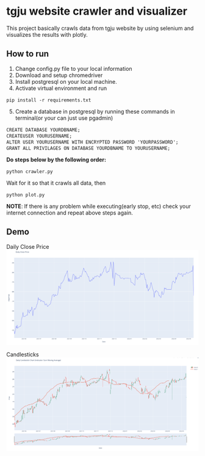 # tgju website crawler and visualizer
This project basically crawls data from tgju website by using selenium and visualizes the results with plotly.

## How to run
1. Change config.py file to your local information
2. Download and setup chromedriver
3. Install postgresql on your local machine.
4. Activate virtual environment and run
```
pip install -r requirements.txt
```
5. Create a database in postgresql by running these commands in terminal(or your can just use pgadmin)
```
CREATE DATABASE YOURDBNAME;
CREATEUSER YOURUSERNAME;
ALTER USER YOURUSERNAME WITH ENCRYPTED PASSWORD 'YOURPASSWORD';
GRANT ALL PRIVILAGES ON DATABASE YOURDBNAME TO YOURUSERNAME;
```
<b> Do steps below by the following order: </b>
```
python crawler.py
```
Wait for it so that it crawls all data, then
```
python plot.py
```

<b>NOTE</b>: If there is any problem while executing(early stop, etc) check your internet connection and repeat above steps again.

## Demo
Daily Close Price
![](https://github.com/gha7all/Images/blob/master/Screenshot%20from%202022-06-16%2001-59-55.png)

Candlesticks
![](https://github.com/gha7all/Images/blob/master/Screenshot%20from%202022-06-16%2002-00-18.png)
